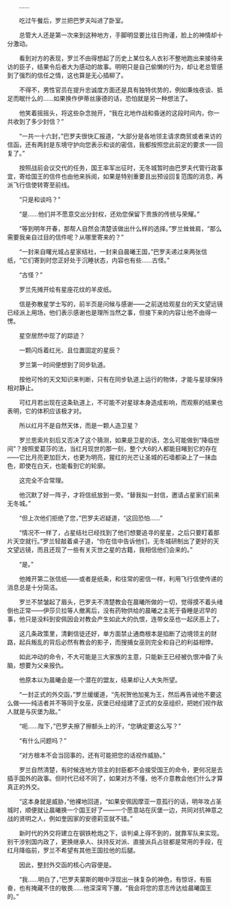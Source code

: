 　　……

　　吃过午餐后，罗兰把巴罗夫叫进了卧室。

　　总管大人还是第一次来到这种地方，手脚明显要比往日拘谨，脸上的神情却十分激动。

　　看到对方的表现，罗兰不由得想起了历史上某位名人衣衫不整地跑出来接待来访的臣子，结果令后者大为感动的故事。明明只是自己偷懒的行为，却让老总管感到了强烈的信任之情，这也算是无心插柳了。

　　不得不，男性官员在提升忠诚度方面还是具有独特优势的，例如秉烛夜谈、抵足而眠什么的……如果换作伊蒂丝康德的话，恐怕就是另一种想法了。

　　他笑着摇摇头，将这些杂念抛开，“我在北地作战和昏迷的这段时间内，你一共收到了多少封信？”

　　“一共一十六封，”巴罗夫很快汇报道，“大部分是各地领主请求商贸或者来访的信函，还有两封是东境守护向您表示和谈的密信，我都按照您此前定的要求一一回复了。”

　　按照战前会议交代的任务，国王率军出征时，无冬城暂时由巴罗夫代管行政事宜，寄给国王的信件也由他来拆阅，如果是特别重要且出预设回复范围的消息，再派飞行信使转寄至前线。

　　“只是和谈吗？”

　　“是……他们并不愿意交出分封权，还劝您保留下贵族的传统与荣耀。”

　　“等到明年开春，那帮人自然会清楚该做出什么样的选择。”罗兰耸耸肩，“那么需要我亲自过目的信件呢？从哪里寄来的？”

　　“一封来自曙光城占星家结社，一封来自晨曦王国，”巴罗夫递过来两张信纸，“它们寄到时您正好处于沉睡状态，内容也有些……古怪。”

　　“古怪？”

　　罗兰先摊开绘有星座花纹的羊皮纸。

　　信是弥散星学士写的，前半页是问候与感谢——之前送给观星台的天文望远镜已经派上用场，他们表示感谢也是理所当然之事，但接下来的内容让他不由得一愣。

　　星空居然中现了的踪迹？

　　一颗闪烁着红光、且位置固定的星辰？

　　罗兰第一时间便想到了同步轨道。

　　按他可怜的天文知识来判断，只有在同步轨道上运行的物体，才能与星球保持相对静止。

　　可红月若出现在这条轨道上，不可能不对星球本身造成影响，而观察的结果也表明，它的体积应该极才对。

　　所以红月不是自然天体，而是一颗人造卫星？

　　罗兰思索片刻后又否决了这个猜测，如果是卫星的话，怎么可能做到“降临世间”？按照爱葛莎的法，当红月现世的那一刻，整个大6的人都能目睹到它的存在——它比月亮更加巨大，也更为明亮，猩红的光芒让圣城的石墙都染上了一抹血色，即使在白天，也能看到它的轮廓。

　　这完全不合常理。

　　他沉默了好一阵子，才将信纸放到一旁。“替我拟一封信，邀请占星家们前来无冬城。”

　　“但上次他们拒绝了您，”巴罗夫迟疑道，“这回恐怕……”

　　“情况不一样了，占星结社已经找到了他们想要追寻的星星，之后只要盯着那片天空就行。”罗兰轻敲着桌子道，“你在信中告诉他们，无冬城研制出了更好的天文望远镜，而且还现了一些有关灭世之星的古籍，我相信他们会来的。”

　　“是。”

　　他摊开第二张信纸——或者是纸条，和往常的密信一样，利用飞行信使传递的消息总是十分简洁。

　　罗兰不禁皱起了眉头，巴罗夫不清楚教会在晨曦所做的一切，觉得摸不着头绪倒也正常——伊莎贝拉等人撤离后，没有药物供给的晨曦之主死于昏睡是迟早的事，他只是没料到安佩因会对教会产生如此大的仇恨，连带女巫也一起厌恶上了。

　　这几条政策里，清剿信徒还好，单方面禁止通商根本是掐断了边境领主的财路，起兵叛乱的背后必然有教会的影子，而搜捕女巫则完全和自己的利益相悖。

　　如此冲动的命令，不大可能是三大家族的主意，只能新王已经被仇恨冲昏了头脑，想要为父亲报仇。

　　他原本以为晨曦会是一个潜在的盟友，结果却让人大失所望。

　　“一封正式的外交函，”罗兰缓缓道，“先祝贺他加冕为王，然后再告诫他不要这么做——纯洁者并不等同于女巫，灰堡已经组建了正式的女巫组织，把她们视作敌人就是与灰堡为敌。”

　　“呃……陛下，”巴罗夫擦了擦额头上的汗，“您确定要这么写？”

　　“有什么问题吗？”

　　“对方根本不会当回事的，还有可能把您的话视作威胁。”

　　罗兰自然清楚，有时候连地方领主的封臣都不会接受国王的命令，更何况是去插手国外的政事。但时代已经不同了，如果对方不懂，他不介意教会他们什么才算真正的外交。

　　“这本身就是威胁，”他裸地回道，“如果安佩因摩亚一意孤行的话，明年攻占圣城时，顺便就让晨曦换一个国王好了——一个愿意站在灰堡一边，共同对抗神意之战的贤明之人，例如奎因家的安德莉亚就不错。”

　　新时代的外交将建立在钢铁枪炮之下，谈判桌上得不到的，就靠军队来实现。别干涉别国内政了，更换继承人、扶持反对派、直接派兵占驻都是常用的手段，在红月降临前，罗兰不希望有其他王国拉他的后腿。

　　因此，整封外交函的核心内容便是。

　　“我……明白了，”巴罗夫蒙斯的眼中浮现出一抹复杂的神色，有惊讶，有振奋，也有掩藏不住的敬畏……他深深弯下腰，“我会将您的意志传达给晨曦国王的。”
